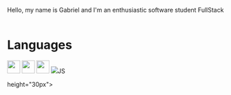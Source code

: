 
Hello, my name is Gabriel and I'm an enthusiastic software student FullStack
<br>
<br>

<h1>Languages </h1>
<img src="https://img.shields.io/badge/HTML-%20?style=flat-square&logo=html5&logoColor=white&color=700f0a" height="30px">
<img src="https://img.shields.io/badge/CSS3-%20?style=flat-square&logo=css3&logoColor=white&color=4e0b1e" height="30px">
<img src="https://img.shields.io/badge/PYTHON-%20?style=flat-square&logo=python&logoColor=white&color=130342" height="30px">
<img src="https://th.bing.com/th/id/OIP.9jAkFPGpe5YO-8RM0Le_XgHaIa?w=157&h=180&c=7&r=0&o=5&pid=1.7" <p>JS </p> height="30px">



